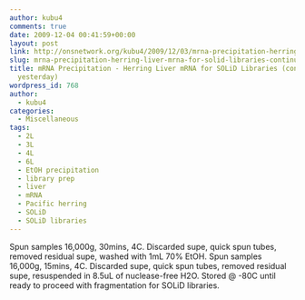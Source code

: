 ```yaml
---
author: kubu4
comments: true
date: 2009-12-04 00:41:59+00:00
layout: post
link: http://onsnetwork.org/kubu4/2009/12/03/mrna-precipitation-herring-liver-mrna-for-solid-libraries-continued-from-yesterday/
slug: mrna-precipitation-herring-liver-mrna-for-solid-libraries-continued-from-yesterday
title: mRNA Precipitation - Herring Liver mRNA for SOLiD Libraries (continued from
  yesterday)
wordpress_id: 768
author:
  - kubu4
categories:
  - Miscellaneous
tags:
  - 2L
  - 3L
  - 4L
  - 6L
  - EtOH precipitation
  - library prep
  - liver
  - mRNA
  - Pacific herring
  - SOLiD
  - SOLiD libraries
---
```


Spun samples 16,000g, 30mins, 4C. Discarded supe, quick spun tubes, removed residual supe, washed with 1mL 70% EtOH. Spun samples 16,000g, 15mins, 4C. Discarded supe, quick spun tubes, removed residual supe, resuspended in 8.5uL of nuclease-free H2O. Stored @ -80C until ready to proceed with fragmentation for SOLiD libraries.
